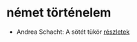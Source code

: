 # német történelem

- Andrea Schacht: A sötét tükör [részletek](_details/%7Bopf.creator%7D.md#id_951)